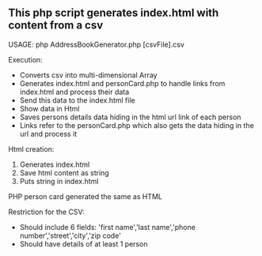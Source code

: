 This php script generates index.html with content from a csv
---

USAGE: php AddressBookGenerator.php [csvFile].csv

Execution:
* Converts csv into multi-dimensional Array
* Generates index.html and personCard.php to handle links from index.html and process their data
* Send this data to the index.html file
* Show data in Html
* Saves persons details data hiding in the html url link of each person
* Links refer to the personCard.php which also gets the data hiding in the url and process it 

Html creation:
1. Generates index.html
2. Save html content as string
3. Puts string in index.html

PHP person card generated the same as HTML

Restriction for the CSV:

* Should include 6 fields: 'first name','last name','phone number','street','city','zip code'
* Should have details of at least 1 person
